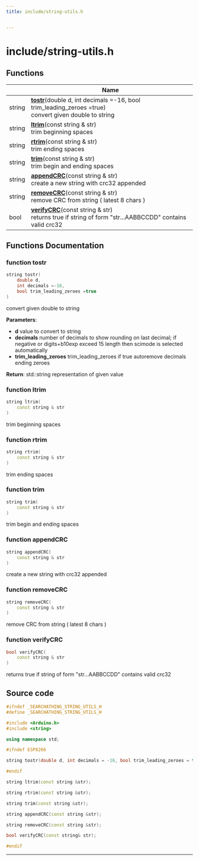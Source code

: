 ```yaml
---
title: include/string-utils.h


---
```


# include/string-utils.h












## Functions

|                | Name           |
| -------------- | -------------- |
| string | **[tostr](https://github.com/devel0/iot-utils/tree/main/data/api/Files/string-utils_8h.md#function-tostr)**(double d, int decimals =-16, bool trim_leading_zeroes =true) <br>convert given double to string  |
| string | **[ltrim](https://github.com/devel0/iot-utils/tree/main/data/api/Files/string-utils_8h.md#function-ltrim)**(const string & str) <br>trim beginning spaces  |
| string | **[rtrim](https://github.com/devel0/iot-utils/tree/main/data/api/Files/string-utils_8h.md#function-rtrim)**(const string & str) <br>trim ending spaces  |
| string | **[trim](https://github.com/devel0/iot-utils/tree/main/data/api/Files/string-utils_8h.md#function-trim)**(const string & str) <br>trim begin and ending spaces  |
| string | **[appendCRC](https://github.com/devel0/iot-utils/tree/main/data/api/Files/string-utils_8h.md#function-appendcrc)**(const string & str) <br>create a new string with crc32 appended  |
| string | **[removeCRC](https://github.com/devel0/iot-utils/tree/main/data/api/Files/string-utils_8h.md#function-removecrc)**(const string & str) <br>remove CRC from string ( latest 8 chars )  |
| bool | **[verifyCRC](https://github.com/devel0/iot-utils/tree/main/data/api/Files/string-utils_8h.md#function-verifycrc)**(const string & str) <br>returns true if string of form "str...AABBCCDD" contains valid crc32  |








## Functions Documentation

### function tostr

```cpp
string tostr(
    double d,
    int decimals =-16,
    bool trim_leading_zeroes =true
)
```

convert given double to string 

**Parameters**: 

  * **d** value to convert to string 
  * **decimals** number of decimals to show rounding on last decimal; if negative or digits+b10exp exceed 15 length then scimode is selected automatically 
  * **trim_leading_zeroes** trim_leading_zeroes if true autoremove decimals ending zeroes 







**Return**: std::string representation of given value 





















### function ltrim

```cpp
string ltrim(
    const string & str
)
```

trim beginning spaces 




























### function rtrim

```cpp
string rtrim(
    const string & str
)
```

trim ending spaces 




























### function trim

```cpp
string trim(
    const string & str
)
```

trim begin and ending spaces 




























### function appendCRC

```cpp
string appendCRC(
    const string & str
)
```

create a new string with crc32 appended 




























### function removeCRC

```cpp
string removeCRC(
    const string & str
)
```

remove CRC from string ( latest 8 chars ) 




























### function verifyCRC

```cpp
bool verifyCRC(
    const string & str
)
```

returns true if string of form "str...AABBCCDD" contains valid crc32 
































## Source code

```cpp
#ifndef _SEARCHATHING_STRING_UTILS_H
#define _SEARCHATHING_STRING_UTILS_H

#include <Arduino.h>
#include <string>

using namespace std;

#ifndef ESP8266

string tostr(double d, int decimals = -16, bool trim_leading_zeroes = true);

#endif

string ltrim(const string &str);

string rtrim(const string &str);

string trim(const string &str);

string appendCRC(const string &str);

string removeCRC(const string &str);

bool verifyCRC(const string& str);

#endif
```


-------------------------------


